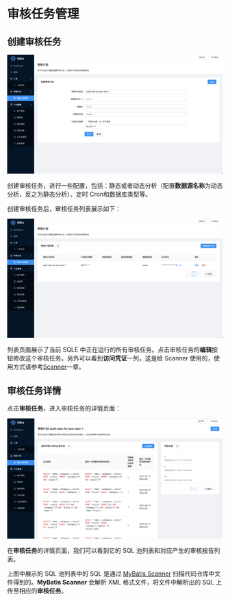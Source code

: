 # 审核任务管理


## 创建审核任务

![create_auditplan](./pictures/create_auditplan.png)

创建审核任务，进行一些配置，包括：静态或者动态分析（配置**数据源名称**为动态分析，反之为静态分析）、定时 Cron和数据库类型等。

创建审核任务后，审核任务列表展示如下：

![auditplan_list](./pictures/auditplan_list.png)

列表页面展示了当前 SQLE 中正在运行的所有审核任务。点击审核任务的**编辑**按钮修改这个审核任务。另外可以看到**访问凭证**一列，这是给 Scanner 使用的，使用方式请参考[Scanner](./scanner.md)一章。

## 审核任务详情
点击**审核任务**，进入审核任务的详情页面：

![auditplan_sql_report](./pictures/auditplan_sqls_reports.png)

在**审核任务**的详情页面，我们可以看到它的 SQL 池列表和对应产生的审核报告列表。

上图中展示的 SQL 池列表中的 SQL 是通过 [MyBatis Scanner](./scanner_management.md) 扫描代码仓库中文件得到的。**MyBatis Scanner** 会解析 XML 格式文件，将文件中解析出的 SQL 上传至相应的**审核任务**。